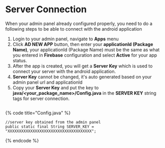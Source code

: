 # Server Connection

When your admin panel already configured properly, you need to do a following steps to be able to connect with the android application

1. Login to your admin panel, navigate to **Apps** menu
2. Click **AD NEW APP** button, then enter your **applicationId (Package Name)**, your applicationId (Package Name) must be the same as what you entered in **Firebase** configuration and select **Active** for your app status.
3. After the app is created, you will get a **Server Key** which is used to connect your server with the android application.
4. **Server Key** cannot be changed, it's auto generated based on your admin panel url and applicationId
5. Copy your **Server Key** and put the key to **java/\<your\_package\_name>/Config.java** in the **SERVER KEY** string tags for server connection.

<figure><img src="https://solodroid.gitbook.io/~gitbook/image?url=https%3A%2F%2F2891416036-files.gitbook.io%2F%7E%2Ffiles%2Fv0%2Fb%2Fgitbook-x-prod.appspot.com%2Fo%2Fspaces%252Fi86x2ggRySum6oB03xV8%252Fuploads%252FoUiA6FQgvpK7biCoBE7E%252Fimage.png%3Falt%3Dmedia%26token%3D67e1c913-2311-48ef-9945-fc02dfcf58ef&#x26;width=768&#x26;dpr=4&#x26;quality=100&#x26;sign=b9f40219&#x26;sv=2" alt=""><figcaption></figcaption></figure>

{% code title="Config.java" %}
```
//server key obtained from the admin panel
public static final String SERVER_KEY = "XXXXXXXXXXXXXXXXXXXXXXXXXXXXXXXXXXXXX";
```
{% endcode %}

<figure><img src="https://solodroid.gitbook.io/~gitbook/image?url=https%3A%2F%2F2891416036-files.gitbook.io%2F%7E%2Ffiles%2Fv0%2Fb%2Fgitbook-x-prod.appspot.com%2Fo%2Fspaces%252Fi86x2ggRySum6oB03xV8%252Fuploads%252FDnXdcYGBZ0SiWahOGxVL%252Fimage.png%3Falt%3Dmedia%26token%3D0490be38-9232-491e-95ef-2026b14137f6&#x26;width=768&#x26;dpr=4&#x26;quality=100&#x26;sign=3a2ed6a1&#x26;sv=2" alt=""><figcaption></figcaption></figure>
